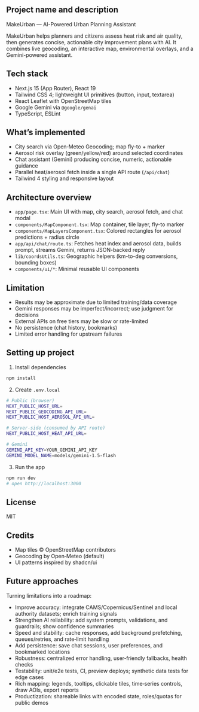 ## Project name and description

MakeUrban — AI-Powered Urban Planning Assistant

MakeUrban helps planners and citizens assess heat risk and air quality, then generates concise, actionable city improvement plans with AI. It combines live geocoding, an interactive map, environmental overlays, and a Gemini-powered assistant.

## Tech stack
- Next.js 15 (App Router), React 19
- Tailwind CSS 4; lightweight UI primitives (button, input, textarea)
- React Leaflet with OpenStreetMap tiles
- Google Gemini via `@google/genai`
- TypeScript, ESLint

## What’s implemented
- City search via Open‑Meteo Geocoding; map fly-to + marker
- Aerosol risk overlay (green/yellow/red) around selected coordinates
- Chat assistant (Gemini) producing concise, numeric, actionable guidance
- Parallel heat/aerosol fetch inside a single API route (`/api/chat`)
- Tailwind 4 styling and responsive layout

## Architecture overview
- `app/page.tsx`: Main UI with map, city search, aerosol fetch, and chat modal
- `components/MapComponent.tsx`: Map container, tile layer, fly-to marker
- `components/MapLayersComponent.tsx`: Colored rectangles for aerosol predictions + radius circle
- `app/api/chat/route.ts`: Fetches heat index and aerosol data, builds prompt, streams Gemini, returns JSON-backed reply
- `lib/coordsUtils.ts`: Geographic helpers (km-to-deg conversions, bounding boxes)
- `components/ui/*`: Minimal reusable UI components

## Limitation
- Results may be approximate due to limited training/data coverage
- Gemini responses may be imperfect/incorrect; use judgment for decisions
- External APIs on free tiers may be slow or rate-limited
- No persistence (chat history, bookmarks)
- Limited error handling for upstream failures

## Setting up project
1) Install dependencies
```bash
npm install
```

2) Create `.env.local`
```bash
# Public (browser)
NEXT_PUBLIC_HOST_URL=
NEXT_PUBLIC_GEOCODING_API_URL=
NEXT_PUBLIC_HOST_AEROSOL_API_URL=

# Server-side (consumed by API route)
NEXT_PUBLIC_HOST_HEAT_API_URL=

# Gemini
GEMINI_API_KEY=YOUR_GEMINI_API_KEY
GEMINI_MODEL_NAME=models/gemini-1.5-flash
```

3) Run the app
```bash
npm run dev
# open http://localhost:3000
```

## License
MIT

## Credits
- Map tiles © OpenStreetMap contributors
- Geocoding by Open‑Meteo (default)
- UI patterns inspired by shadcn/ui

## Future approaches
Turning limitations into a roadmap:
- Improve accuracy: integrate CAMS/Copernicus/Sentinel and local authority datasets; enrich training signals
- Strengthen AI reliability: add system prompts, validations, and guardrails; show confidence summaries
- Speed and stability: cache responses, add background prefetching, queues/retries, and rate‑limit handling
- Add persistence: save chat sessions, user preferences, and bookmarked locations
- Robustness: centralized error handling, user‑friendly fallbacks, health checks
- Testability: unit/e2e tests, CI, preview deploys; synthetic data tests for edge cases
- Rich mapping: legends, tooltips, clickable tiles, time‑series controls, draw AOIs, export reports
- Productization: shareable links with encoded state, roles/quotas for public demos
